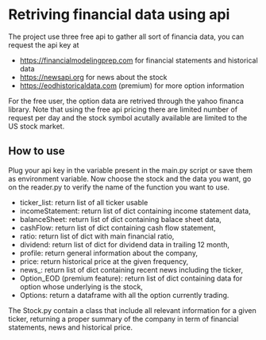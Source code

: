 # Retriving financial data using api

The project use three free api to gather all sort of financia data, you can request the api key at
- https://financialmodelingprep.com for financial statements and historical data
- https://newsapi.org for news about the stock
- https://eodhistoricaldata.com (premium) for more option information

For the free user, the option data are retrived through the yahoo financa library.
Note that using the free api pricing there are limited number of request per day and the stock symbol acutally available are limited to the US stock market.

## How to use
Plug your api key in the variable present in the main.py script or save them as environment variable. Now choose the stock and the data you want, go on the reader.py to verify the name of the function you want to use.

- ticker_list: return list of all ticker usable
- incomeStatement: return list of dict containing income statement data,
- balanceSheet: return list of dict containing balace sheet data,
- cashFlow: return list of dict containing cash flow statement,
- ratio: return list of dict with main financial ratio,
- dividend: return list of dict for dividend data in trailing 12 month,
- profile: return general information about the company,
- price: return historical price at the given frequency,
- news_: return list of dict containing recent news including the ticker,
- Option_EOD (premium feature): return list of dict containing data for option whose underlying is the stock,
- Options: return a dataframe with all the option currently trading.

The Stock.py contain a class that include all relevant information for a given ticker, returning a proper summary of the company in term of financial statements, news and historical price.
